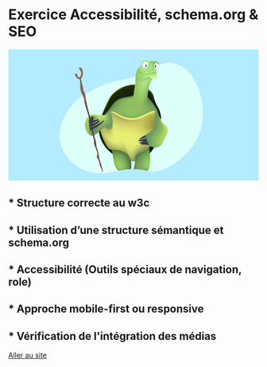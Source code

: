 # Exercice Accessibilité, schema.org  &amp;  SEO

![image](img/top.jpg "image logo")

## * Structure correcte au w3c
## * Utilisation d’une structure sémantique et schema.org
## * Accessibilité (Outils spéciaux de navigation, role)
## * Approche mobile-first ou responsive
## * Vérification de l'intégration des médias

[Aller au site](https://abdoul-wahab.github.io/seo/ "blog")